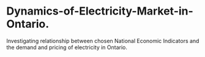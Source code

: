 # Dynamics-of-Electricity-Market-in-Ontario.
Investigating relationship between chosen National Economic Indicators and the demand and pricing of electricity in Ontario.
